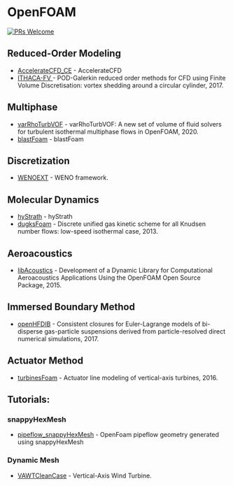 # OpenFOAM

[![PRs Welcome](https://img.shields.io/badge/PRs-welcome-brightgreen.svg?style=flat-square)](http://makeapullrequest.com)


## Reduced-Order Modeling
* [AccelerateCFD_CE](https://github.com/IllinoisRocstar/AccelerateCFD_CE) - AccelerateCFD
* [ITHACA-FV ](https://github.com/mathLab/ITHACA-FV) - POD-Galerkin reduced order methods for CFD using Finite Volume Discretisation: vortex shedding around a circular cylinder, 2017.


## Multiphase
* [varRhoTurbVOF](https://github.com/wenyuan-fan/varRhoTurbVOF_2) - varRhoTurbVOF: A new set of volume of fluid solvers for turbulent isothermal multiphase flows in OpenFOAM, 2020.
* [blastFoam](https://github.com/synthetik-technologies/blastfoam) - blastFoam


## Discretization
* [WENOEXT](https://github.com/WENO-OF/WENOEXT) - WENO framework.


## Molecular Dynamics
* [hyStrath](https://github.com/vincentcasseau/hyStrath) - hyStrath
* [dugksFoam](https://github.com/zhulianhua/dugksFoam) - Discrete unified gas kinetic scheme for all Knudsen number flows: low-speed isothermal case, 2013.


## Aeroacoustics
* [libAcoustics](https://github.com/unicfdlab/libAcoustics) - Development of a Dynamic Library for Computational Aeroacoustics Applications Using the OpenFOAM Open Source Package, 2015.


## Immersed Boundary Method
* [openHFDIB](https://github.com/fmuni/openHFDIB) - Consistent closures for Euler-Lagrange models of bi-disperse gas-particle suspensions derived from particle-resolved direct numerical simulations, 2017.


## Actuator Method
* [turbinesFoam](https://github.com/turbinesFoam/turbinesFoam) - Actuator line modeling of vertical-axis turbines, 2016.


## Tutorials:

### snappyHexMesh
* [pipeflow_snappyHexMesh](https://github.com/theodoreOnzGit/pipeflow_snappyHexMesh) - OpenFoam pipeflow geometry generated using snappyHexMesh

### Dynamic Mesh
* [VAWTCleanCase](https://github.com/h7ris/VAWTCleanCase) - Vertical-Axis Wind Turbine.